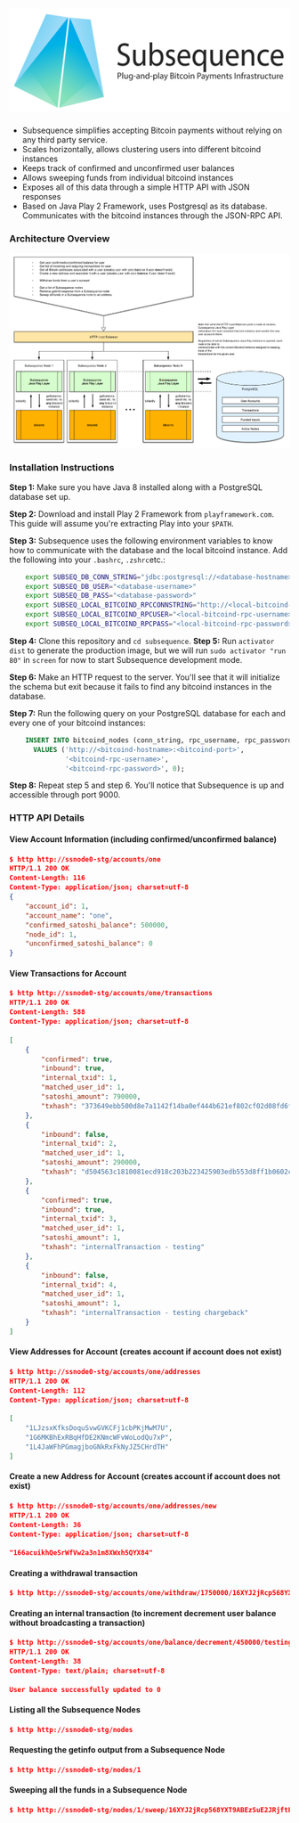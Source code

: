 ![](https://raw.githubusercontent.com/canselcik/subsequence/master/public/images/logo.png)
---
- Subsequence simplifies accepting Bitcoin payments without relying on any third party service.
- Scales horizontally, allows clustering users into different bitcoind instances
- Keeps track of confirmed and unconfirmed user balances
- Allows sweeping funds from individual bitcoind instances
- Exposes all of this data through a simple HTTP API with JSON responses
- Based on Java Play 2 Framework, uses Postgresql as its database. Communicates with the bitcoind instances 
through the JSON-RPC API.

### Architecture Overview
![](https://raw.githubusercontent.com/canselcik/subsequence/master/public/images/architecture.png)

### Installation Instructions
**Step 1:** Make sure you have Java 8 installed along with a PostgreSQL database set up.

**Step 2:** Download and install Play 2 Framework from `playframework.com`. This guide will assume you're extracting Play
into your `$PATH`.

**Step 3:** Subsequence uses the following environment variables to know how to communicate with the database and the
local bitcoind instance. Add the following into your `.bashrc`, `.zshrc`etc.:

```bash
    export SUBSEQ_DB_CONN_STRING="jdbc:postgresql://<database-hostname>:<port>/<database-name>"
    export SUBSEQ_DB_USER="<database-username>"
    export SUBSEQ_DB_PASS="<database-password>"
    export SUBSEQ_LOCAL_BITCOIND_RPCCONNSTRING="http://<local-bitcoind-hostname-likely-localhost>:<port-likely-8332>"
    export SUBSEQ_LOCAL_BITCOIND_RPCUSER="<local-bitcoind-rpc-username>"
    export SUBSEQ_LOCAL_BITCOIND_RPCPASS="<local-bitcoind-rpc-password>"
```

**Step 4:** Clone this repository and `cd subsequence`.
**Step 5:** Run `activator dist` to generate the production image, but we will run `sudo activator "run 80"` in `screen` for now to start Subsequence development mode.

**Step 6:** Make an HTTP request to the server. You'll see that it will initialize the schema but exit because it fails to find any bitcoind instances in the database.

**Step 7:** Run the following query on your PostgreSQL database for each and every one of your bitcoind instances:

```sql
    INSERT INTO bitcoind_nodes (conn_string, rpc_username, rpc_password, account_count) 
      VALUES ('http://<bitcoind-hostname>:<bitcoind-port>',
              '<bitcoind-rpc-username>',
              '<bitcoind-rpc-password>', 0);
```

**Step 8:** Repeat step 5 and step 6. You'll notice that Subsequence is up and accessible through port 9000.

### HTTP API Details

#### View Account Information (including confirmed/unconfirmed balance) 
```json
$ http http://ssnode0-stg/accounts/one
HTTP/1.1 200 OK
Content-Length: 116
Content-Type: application/json; charset=utf-8
{
    "account_id": 1,
    "account_name": "one",
    "confirmed_satoshi_balance": 500000,
    "node_id": 1,
    "unconfirmed_satoshi_balance": 0
}
```

#### View Transactions for Account
```json
$ http http://ssnode0-stg/accounts/one/transactions
HTTP/1.1 200 OK
Content-Length: 588
Content-Type: application/json; charset=utf-8

[
    {
        "confirmed": true,
        "inbound": true,
        "internal_txid": 1,
        "matched_user_id": 1,
        "satoshi_amount": 790000,
        "txhash": "373649ebb500d8e7a1142f14ba0ef444b621ef802cf02d08fd6f1f9a0e2ee208"
    },
    {
        "inbound": false,
        "internal_txid": 2,
        "matched_user_id": 1,
        "satoshi_amount": 290000,
        "txhash": "d504563c1810081ecd918c203b223425903edb553d8ff1b0602c6236c447c439"
    },
    {
        "confirmed": true,
        "inbound": true,
        "internal_txid": 3,
        "matched_user_id": 1,
        "satoshi_amount": 1,
        "txhash": "internalTransaction - testing"
    },
    {
        "inbound": false,
        "internal_txid": 4,
        "matched_user_id": 1,
        "satoshi_amount": 1,
        "txhash": "internalTransaction - testing chargeback"
    }
]
```

#### View Addresses for Account (creates account if account does not exist)
```json
$ http http://ssnode0-stg/accounts/one/addresses
HTTP/1.1 200 OK
Content-Length: 112
Content-Type: application/json; charset=utf-8

[
    "1LJzsxKfksDoquSvwGVKCFj1cbPKjMwM7U",
    "1G6MKBhExRBqHfDE2KNmcWFvWoLodQu7xP",
    "1L4JaWFhPGmagjboGNkRxFkNyJZ5CHrdTH"
]
```

#### Create a new Address for Account (creates account if account does not exist)
```json
$ http http://ssnode0-stg/accounts/one/addresses/new
HTTP/1.1 200 OK
Content-Length: 36
Content-Type: application/json; charset=utf-8

"166acuikhQeSrWfVw2a3n1m8XWxh5QYX84"
```

#### Creating a withdrawal transaction
```json
$ http http://ssnode0-stg/accounts/one/withdraw/1750000/16XYJ2jRcp568YXT9ABEzSuE2JRjftEp9k
```


#### Creating an internal transaction (to increment decrement user balance without broadcasting a transaction) 
```json
$ http http://ssnode0-stg/accounts/one/balance/decrement/450000/testing%20chargeback
HTTP/1.1 200 OK
Content-Length: 38
Content-Type: text/plain; charset=utf-8

User balance successfully updated to 0
```

#### Listing all the Subsequence Nodes
```json
$ http http://ssnode0-stg/nodes
```

#### Requesting the getinfo output from a Subsequence Node
```json
$ http http://ssnode0-stg/nodes/1
```

#### Sweeping all the funds in a Subsequence Node 
```json
$ http http://ssnode0-stg/nodes/1/sweep/16XYJ2jRcp568YXT9ABEzSuE2JRjftEp9k
```

